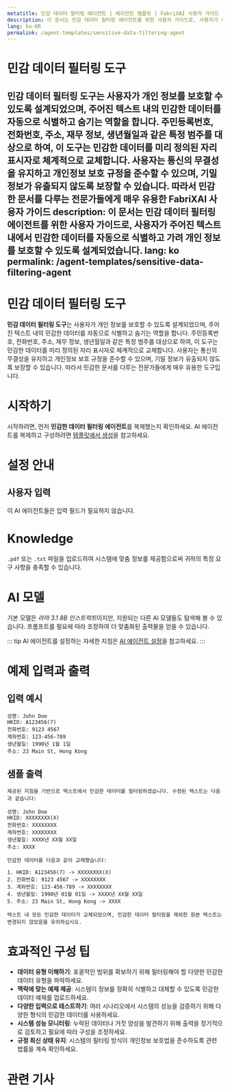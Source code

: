 ```yaml
---
metatitle: 민감 데이터 필터링 에이전트 | 에이전트 템플릿 | FabriXAI 사용자 가이드
description: 이 문서는 민감 데이터 필터링 에이전트를 위한 사용자 가이드로, 사용자가 주어진 텍스트 내에서 민감한 데이터를 자동으로 식별하고 가려 개인 정보를 보호할 수 있도록 설계되었습니다.
lang: ko-KR
permalink: /agent-templates/sensitive-data-filtering-agent
---
```


# 민감 데이터 필터링 도구

**민감 데이터 필터링 도구**는 사용자가 개인 정보를 보호할 수 있도록 설계되었으며, 주어진 텍스트 내의 민감한 데이터를 자동으로 식별하고 숨기는 역할을 합니다. 주민등록번호, 전화번호, 주소, 재무 정보, 생년월일과 같은 특정 범주를 대상으로 하여, 이 도구는 민감한 데이터를 미리 정의된 자리 표시자로 체계적으로 교체합니다. 사용자는 통신의 무결성을 유지하고 개인정보 보호 규정을 준수할 수 있으며, 기밀 정보가 유출되지 않도록 보장할 수 있습니다. 따라서 민감한 문서를 다루는 전문가들에게 매우 유용한 FabriXAI 사용자 가이드
description: 이 문서는 민감 데이터 필터링 에이전트를 위한 사용자 가이드로, 사용자가 주어진 텍스트 내에서 민감한 데이터를 자동으로 식별하고 가려 개인 정보를 보호할 수 있도록 설계되었습니다.
lang: ko
permalink: /agent-templates/sensitive-data-filtering-agent
---

# 민감 데이터 필터링 도구

**민감 데이터 필터링 도구**는 사용자가 개인 정보를 보호할 수 있도록 설계되었으며, 주어진 텍스트 내의 민감한 데이터를 자동으로 식별하고 숨기는 역할을 합니다. 주민등록번호, 전화번호, 주소, 재무 정보, 생년월일과 같은 특정 범주를 대상으로 하여, 이 도구는 민감한 데이터를 미리 정의된 자리 표시자로 체계적으로 교체합니다. 사용자는 통신의 무결성을 유지하고 개인정보 보호 규정을 준수할 수 있으며, 기밀 정보가 유출되지 않도록 보장할 수 있습니다. 따라서 민감한 문서를 다루는 전문가들에게 매우 유용한 도구입니다.

# 시작하기

시작하려면, 먼저 **민감한 데이터 필터링 에이전트**를 복제했는지 확인하세요. AI 에이전트를 복제하고 구성하려면 [템플릿에서 생성](/en-us/create-from-templates/)을 참고하세요.

# 설정 안내

## 사용자 입력

이 AI 에이전트들은 입력 필드가 필요하지 않습니다.

# Knowledge

`.pdf` 또는 `.txt` 파일을 업로드하여 시스템에 맞춤 정보를 제공함으로써 귀하의 특정 요구 사항을 충족할 수 있습니다.

# AI 모델

기본 모델은 *라마 3.1 8B 인스트럭트*이지만, 지원되는 다른 AI 모델들도 탐색해 볼 수 있습니다. 프롬프트를 필요에 따라 조정하여 더 맞춤화된 출력물을 얻을 수 있습니다.

::: tip
AI 에이전트를 설정하는 자세한 지침은 [AI 에이전트 설정](/en-us/configure-ai-agent/)을 참고하세요.
:::

# 예제 입력과 출력

## 입력 예시

```
성명: John Doe
HKID: A123456(7)
전화번호: 9123 4567
계좌번호: 123-456-789
생년월일: 1990년 1월 1일
주소: 23 Main St, Hong Kong
```

## 샘플 출력

```
제공된 지침을 기반으로 텍스트에서 민감한 데이터를 필터링하겠습니다. 수정된 텍스트는 다음과 같습니다:

성명: John Doe
HKID: XXXXXXXX(X)
전화번호: XXXXXXXX
계좌번호: XXXXXXXX
생년월일: XXXX년 XX월 XX일
주소: XXXX

민감한 데이터를 다음과 같이 교체했습니다:

1. HKID: A123456(7) -> XXXXXXXX(X)
2. 전화번호: 9123 4567 -> XXXXXXXX
3. 계좌번호: 123-456-789 -> XXXXXXXX
4. 생년월일: 1990년 01월 01일 -> XXXX년 XX월 XX일
5. 주소: 23 Main St, Hong Kong -> XXXX

텍스트 내 모든 민감한 데이터가 교체되었으며, 민감한 데이터 필터링을 제외한 원본 텍스트는 변경되지 않았음을 유의하십시오.
```

# 효과적인 구성 팁

- **데이터 유형 이해하기**: 포괄적인 범위를 확보하기 위해 필터링해야 할 다양한 민감한 데이터 유형을 파악하세요.
- **맥락에 맞는 예제 제공**: 시스템이 정보를 정확히 식별하고 대체할 수 있도록 민감한 데이터 예제를 업로드하세요.
- **다양한 입력으로 테스트하기**: 여러 시나리오에서 시스템의 성능을 검증하기 위해 다양한 형식의 민감한 데이터를 사용하세요.
- **시스템 성능 모니터링**: 누락된 데이터나 거짓 양성을 발견하기 위해 출력을 정기적으로 검토하고 필요에 따라 구성을 조정하세요.
- **규정 최신 상태 유지**: 시스템의 필터링 방식이 개인정보 보호법을 준수하도록 관련 법률을 계속 확인하세요.

# 관련 기사

